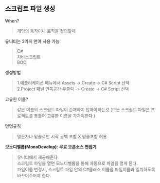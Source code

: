 스크립트 파일 생성
------

When?
>게임의 동작이나 로직을 정의할때

유니티는 3가지 언어 사용 가능
>C#  
>자바스크립트  
>BOO.  

생성방법
>1.애플리케이션 메뉴에서 Assets -> Create -> C# Script 선택  
>2.Project 패널 안쪽공간 우클릭 -> Create -> C# Script 선택

고유한 이름?
>같은 이름의 스크립트 파일이 존재하지 않아야하는것 (모든 스크립트 파일은 프로젝트를 통틀어 고유한 이름을 가져야한다.)  

명명규칙
>영문자나 밑줄로만 시작
>공백 포함 X
>밑줄포함 허용

**모노디벨롭(MonoDevelop): 무료 오픈소스 편집기**
> 유니티에서 제공해준다.<br>
> 스크립트 파일을 열면 모노디벨롭을 통해 자동으로 파일을 열게 된다.<br>
> 파일이름 변경시, 스크립트 파일 안의 C#클래스 이름을 파일이름과 일치하도록 바꾸어주어야 한다.<br>
